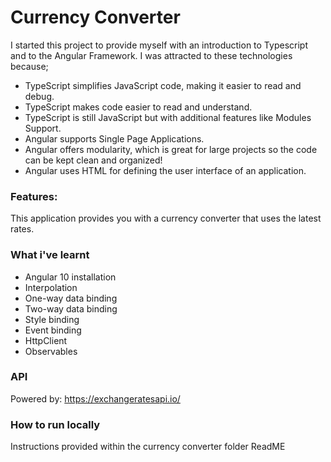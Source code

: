 # Currency Converter

I started this project to provide myself with an introduction to Typescript and to the Angular Framework. I was attracted to these technologies because;

- TypeScript simplifies JavaScript code, making it easier to read and debug.
- TypeScript makes code easier to read and understand.
- TypeScript is still JavaScript but with additional features like Modules Support.
- Angular supports Single Page Applications.
- Angular offers modularity, which is great for large projects so the code can be kept clean and organized!
- Angular uses HTML for defining the user interface of an application.

### Features:

This application provides you with a currency converter that uses the latest rates.

### What i've learnt

- Angular 10 installation
- Interpolation
- One-way data binding
- Two-way data binding
- Style binding
- Event binding
- HttpClient
- Observables

### API

Powered by: https://exchangeratesapi.io/

### How to run locally

Instructions provided within the currency converter folder ReadME
